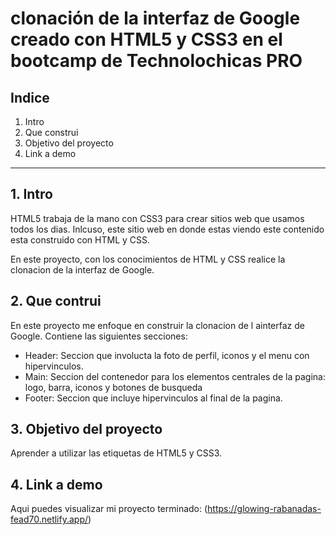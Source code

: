 # clonación de la interfaz de Google creado con HTML5 y CSS3 en el bootcamp de Technolochicas PRO


## Indice

1. Intro
2. Que construi
3. Objetivo del proyecto
4. Link a demo

****

## 1. Intro
HTML5 trabaja de la mano con CSS3 para crear sitios web que usamos todos los dias. Inlcuso, este sitio web en donde estas viendo este contenido esta construido con HTML y CSS.

En este proyecto, con los conocimientos de HTML y CSS realice la clonacion de la interfaz de Google.

## 2. Que contrui
En este proyecto me enfoque en construir la clonacion de l ainterfaz de Google.
Contiene las siguientes secciones:

* Header: Seccion que involucta la foto de perfil, iconos y el menu con hipervinculos.
* Main: Seccion del contenedor para los elementos centrales de la pagina: logo, barra, iconos y botones de busqueda
* Footer: Seccion que incluye hipervinculos al final de la pagina.

## 3. Objetivo del proyecto
Aprender a utilizar las etiquetas de HTML5 y CSS3.

## 4. Link a demo
Aqui puedes visualizar mi proyecto terminado: (https://glowing-rabanadas-fead70.netlify.app/)
